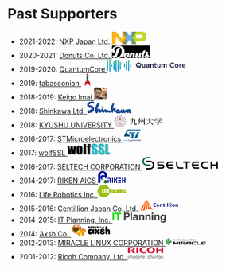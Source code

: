 # Past Supporters

* 2021-2022: [NXP Japan Ltd. ![](/img/nxp_69x25.png)](https://www.nxp.jp)
* 2020-2021: [Donuts Co. Ltd. ![](/img/donuts_76x25.png)](https://www.donuts.ne.jp/)
* 2019-2020: [QuantumCore ![](/img/qcore_158x25.png)](https://www.qcore.co.jp/)
* 2019: [tabasconian ![](/img/yksym_t.png)](https://twitter.com/yksym_t)
* 2018-2019: [Keigo Imai ![](/img/keigoi.png)](https://twitter.com/keigoi)
* 2018: [Shinkawa Ltd. ![](/img/shinkawa_logo.png)](https://www.shinkawa.com/en/)
* 2018: [KYUSHU UNIVERSITY ![](/img/qlogo_x25.png)](http://www.kyushu-u.ac.jp/en/)
* 2016-2017: [STMicroelectronics ![](/img/stlogo_x25.png)](http://www.st.com/)
* 2017: [wolfSSL ![](/img/wolf-logo-x25.png)](https://www.wolfssl.com/)
* 2016-2017: [SELTECH CORPORATION ![](/img/LOGO_SELTECH_152x25.png)](http://seltech.co.jp/en/)
* 2014-2017: [RIKEN AICS ![](/img/riken-logo_55x25.png)](http://www.aics.riken.jp/en/)
* 2016: [Life Robotics Inc. ![](/img/liferobotics-logo_57x25.png)](https://liferobotics.jp/)
* 2015-2016: [Centillion Japan Co.,Ltd. ![](/img/centillion_78x25.png)](http://www.centillion.co.jp/)
* 2014-2015: [IT Planning, Inc. ![](/img/it_planning_108x20.png)](http://www.itpl.co.jp/en/)
* 2014: [Axsh Co. ![](/img/axsh_81x25.png)](https://axsh.jp/)
* 2012-2013: [MIRACLE LINUX CORPORATION ![](/img/miraclelinux_82x15.png)](http://www.miraclelinux.com/)
* 2001-2012: [Ricoh Company, Ltd. ![](/img/ricoh_logo_x25.png)](http://www.ricoh.com/)
